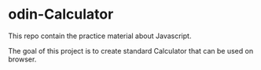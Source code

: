 # odin-Calculator

This repo contain the practice material about Javascript.

The goal of this project is to create standard Calculator that can be used on browser.
